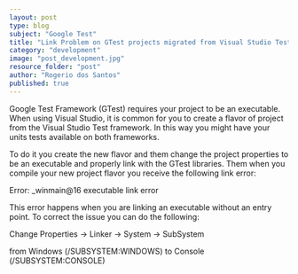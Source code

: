 ```yaml
---
layout: post
type: blog
subject: "Google Test"
title: "Link Problem on GTest projects migrated from Visual Studio Tests"
category: "development"
image: "post_development.jpg"
resource_folder: "post"
author: "Rogerio dos Santos"
published: true
---
```


Google Test Framework (GTest) requires your project to be an executable. When using Visual Studio, it is common for you to create a flavor of project from the Visual Studio Test framework. In this way you might have your units tests available on both frameworks.

To do it you create the new flavor and them change the project properties to be an executable and properly link with the GTest libraries. Them when you compile your new project flavor you receive the following link error:

Error: _winmain@16 executable link error

This error happens when you are linking an executable without an entry point. To correct the issue you can do the following:

Change Properties -> Linker -> System -> SubSystem

from Windows (/SUBSYSTEM:WINDOWS) to Console (/SUBSYSTEM:CONSOLE)
                    